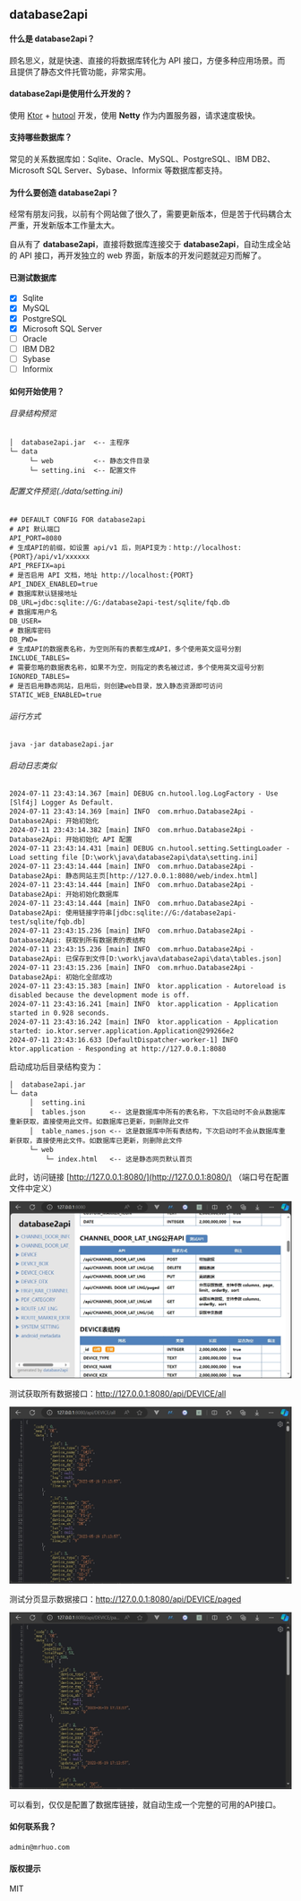 ## database2api

#### 什么是 **database2api**？

顾名思义，就是快速、直接的将数据库转化为 API 接口，方便多种应用场景。而且提供了静态文件托管功能，非常实用。

#### **database2api**是使用什么开发的？

使用 [Ktor](https://ktor.io/) + [hutool](https://hutool.cn/) 开发，使用 **Netty** 作为内置服务器，请求速度极快。

#### 支持哪些数据库？

常见的关系数据库如：Sqlite、Oracle、MySQL、PostgreSQL、IBM DB2、Microsoft SQL Server、Sybase、Informix 等数据库都支持。

#### 为什么要创造 **database2api**？

经常有朋友问我，以前有个网站做了很久了，需要更新版本，但是苦于代码耦合太严重，开发新版本工作量太大。

自从有了 **database2api**，直接将数据库连接交于 **database2api**，自动生成全站的 API 接口，再开发独立的 web 界面，新版本的开发问题就迎刃而解了。

#### 已测试数据库

- [x] Sqlite
- [x] MySQL
- [x] PostgreSQL
- [x] Microsoft SQL Server
- [ ] Oracle
- [ ] IBM DB2
- [ ] Sybase
- [ ] Informix

#### 如何开始使用？

###### 目录结构预览

```text
│  database2api.jar  <-- 主程序
└─ data
     └─ web          <-- 静态文件目录
     └─ setting.ini  <-- 配置文件
```

###### 配置文件预览(./data/setting.ini)

```text
## DEFAULT CONFIG FOR database2api
# API 默认端口
API_PORT=8080
# 生成API的前缀，如设置 api/v1 后，则API变为：http://localhost:{PORT}/api/v1/xxxxxx
API_PREFIX=api
# 是否启用 API 文档，地址 http://localhost:{PORT}
API_INDEX_ENABLED=true
# 数据库默认链接地址
DB_URL=jdbc:sqlite://G:/database2api-test/sqlite/fqb.db
# 数据库用户名
DB_USER=
# 数据库密码
DB_PWD=
# 生成API的数据表名称，为空则所有的表都生成API，多个使用英文逗号分割
INCLUDE_TABLES=
# 需要忽略的数据表名称，如果不为空，则指定的表名被过滤，多个使用英文逗号分割
IGNORED_TABLES=
# 是否启用静态网站，启用后，则创建web目录，放入静态资源即可访问
STATIC_WEB_ENABLED=true
```

###### 运行方式

```shell
java -jar database2api.jar
```

###### 启动日志类似

```text
2024-07-11 23:43:14.367 [main] DEBUG cn.hutool.log.LogFactory - Use [Slf4j] Logger As Default.
2024-07-11 23:43:14.369 [main] INFO  com.mrhuo.Database2Api - Database2Api: 开始初始化
2024-07-11 23:43:14.382 [main] INFO  com.mrhuo.Database2Api - Database2Api: 开始初始化 API 配置
2024-07-11 23:43:14.431 [main] DEBUG cn.hutool.setting.SettingLoader - Load setting file [D:\work\java\database2api\data\setting.ini]
2024-07-11 23:43:14.444 [main] INFO  com.mrhuo.Database2Api - Database2Api: 静态网站主页[http://127.0.0.1:8080/web/index.html]
2024-07-11 23:43:14.444 [main] INFO  com.mrhuo.Database2Api - Database2Api: 开始初始化数据库
2024-07-11 23:43:14.444 [main] INFO  com.mrhuo.Database2Api - Database2Api: 使用链接字符串[jdbc:sqlite://G:/database2api-test/sqlite/fqb.db]
2024-07-11 23:43:15.236 [main] INFO  com.mrhuo.Database2Api - Database2Api: 获取到所有数据表的表结构
2024-07-11 23:43:15.236 [main] INFO  com.mrhuo.Database2Api - Database2Api: 已保存到文件[D:\work\java\database2api\data\tables.json]
2024-07-11 23:43:15.236 [main] INFO  com.mrhuo.Database2Api - Database2Api: 初始化全部成功
2024-07-11 23:43:15.383 [main] INFO  ktor.application - Autoreload is disabled because the development mode is off.
2024-07-11 23:43:16.241 [main] INFO  ktor.application - Application started in 0.928 seconds.
2024-07-11 23:43:16.242 [main] INFO  ktor.application - Application started: io.ktor.server.application.Application@299266e2
2024-07-11 23:43:16.633 [DefaultDispatcher-worker-1] INFO  ktor.application - Responding at http://127.0.0.1:8080
```

启动成功后目录结构变为：

```text
│  database2api.jar
└─ data
     │  setting.ini
     │  tables.json      <-- 这是数据库中所有的表名称，下次启动时不会从数据库重新获取，直接使用此文件。如数据库已更新，则删除此文件
     │  table_names.json <-- 这是数据库中所有表结构，下次启动时不会从数据库重新获取，直接使用此文件。如数据库已更新，则删除此文件
     └─ web
         └─ index.html   <-- 这是静态网页默认首页
```

此时，访问链接 [http://127.0.0.1:8080/](http://127.0.0.1:8080/) （端口号在配置文件中定义）

![screenshots/image1.png](screenshots/image1.png)

测试获取所有数据接口：http://127.0.0.1:8080/api/DEVICE/all

![screenshots/image2.png](screenshots/image2.png)

测试分页显示数据接口：http://127.0.0.1:8080/api/DEVICE/paged

![screenshots/image3.png](screenshots/image3.png)

可以看到，仅仅是配置了数据库链接，就自动生成一个完整的可用的API接口。

#### 如何联系我？

```text
admin@mrhuo.com
```

#### 版权提示

MIT